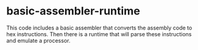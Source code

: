 # basic-assembler-runtime
This code includes a basic assembler that converts the assembly code to hex instructions. Then there is a runtime that will parse these instructions and emulate a processor.
